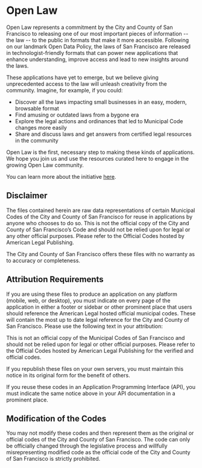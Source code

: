 Open Law
=======
Open Law represents a commitment by the City and County of San Francisco to releasing one of our most important pieces of information -- the law -- to the public in formats that make it more accessible.  Following on our landmark Open Data Policy, the laws of San Francisco are released in technologist-friendly formats that can power new applications that enhance understanding, improve access and lead to new insights around the laws. 

These applications have yet to emerge, but we believe giving unprecedented access to the law will unleash creativity from the community. Imagine, for example, if you could:

- Discover all the laws impacting small businesses in an easy, modern, browsable format
- Find amusing or outdated laws from a bygone era
- Explore the legal actions and ordinances that led to Municipal Code changes more easily
- Share and discuss laws and get answers from certified legal resources in the community

Open Law is the first, necessary step to making these kinds of applications. We hope you join us and use the resources curated here to engage in the growing Open Law community.

You can learn more about the initiative [here](http://sfmoci.github.io/openlaw).

## Disclaimer
The files contained herein are raw data representations of certain Municipal Codes of the City and County of San Francisco for reuse in applications by anyone who chooses to do so.  This is not the official copy of the City and County of San Francisco’s Code and should not be relied upon for legal or any other official purposes.  Please refer to the Official Codes hosted by American Legal Publishing.
 
The City and County of San Francisco offers these files with no warranty as to accuracy or completeness.
 
## Attribution Requirements
If you are using these files to produce an application on any platform (mobile, web, or desktop), you must indicate on every page of the application in either a footer or sidebar or other prominent place that users should reference the American Legal hosted official municipal codes. These will contain the most up to date legal reference for the City and County of San Francisco.  Please use the following text in your attribution:
 
This is not an official copy of the Municipal Codes of San Francisco and should not be relied upon for legal or other official purposes.  Please refer to the Official Codes hosted by American Legal Publishing for the verified and official codes.
 
If you republish these files on your own servers, you must maintain this notice in its original form for the benefit of others. 
 
If you reuse these codes in an Application Programming Interface (API), you must indicate the same notice above in your API documentation in a prominent place.
 
## Modification of the Codes
You may not modify these codes and then represent them as the original or official codes of the City and County of San Francisco.  The code can only be officially changed through the legislative process and willfully misrepresenting modified code as the official code of the City and County of San Francisco  is strictly prohibited.




